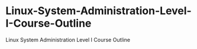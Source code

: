# Linux-System-Administration-Level-I-Course-Outline
Linux System Administration Level I Course Outline
